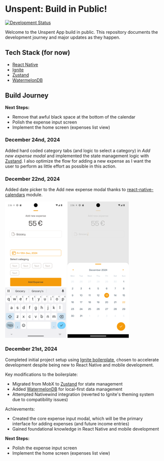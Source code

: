 # Unspent: Build in Public!

[![Development Status](https://img.shields.io/badge/Status-In%20Development-yellow)]()

Welcome to the Unspent App build in public. This repository documents the development journey and major updates as they happen.

## Tech Stack (for now)
- [React Native](https://reactnative.dev/)
- [Ignite](https://github.com/infinitered/ignite)
- [Zustand](https://github.com/pmndrs/zustand)
- [WatermelonDB](https://github.com/Nozbe/WatermelonDB)

## Build Journey

**Next Steps:**
- Remove that awful black space at the bottom of the calendar
- Polish the expense input screen
- Implement the home screen (expenses list view)

### December 24nd, 2024
Added hard coded category tabs (and logic to select a category) in _Add new expense modal_ and implemented the state management logic with [Zustand](https://github.com/pmndrs/zustand). I also optimize the flow for adding a new expense as I want the user to perform as little effort as possible in this action.

### December 22nd, 2024
Added date picker to the Add new expense modal thanks to [react-native-calendars](https://github.com/wix/react-native-calendars) module.

<img src="docs%2Fresources%2F2024-12-22.png" width="200"/>
<img src="docs%2Fresources%2F2024-12-22%281%29.png" width="200"/>

### December 21st, 2024
Completed initial project setup using [Ignite boilerplate](https://github.com/infinitered/ignite), chosen to accelerate development despite being new to React Native and mobile development.

Key modifications to the boilerplate:
- Migrated from MobX to [Zustand](https://github.com/pmndrs/zustand) for state management
- Added [WatermelonDB](https://github.com/Nozbe/WatermelonDB) for local-first data management
- Attempted Nativewind integration (reverted to Ignite's theming system due to compatibility issues)

Achievements:
- Created the core expense input modal, which will be the primary interface for adding expenses (and future income entries)
- Gained foundational knowledge in React Native and mobile development

**Next Steps:**
- Polish the expense input screen
- Implement the home screen (expenses list view)

